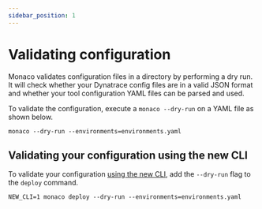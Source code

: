 ```yaml
---
sidebar_position: 1
---
```


# Validating configuration

Monaco validates configuration files in a directory by performing a dry run. 
It will check whether your Dynatrace config files are in a valid JSON format and 
whether your tool configuration YAML files can be parsed and used.

To validate the configuration, execute a `monaco --dry-run` on a YAML file as shown below.

```shell title="Validating your configuration"
monaco --dry-run --environments=environments.yaml
```

## Validating your configuration using the new CLI

To validate your configuration [using the new CLI](experimental-new-cli.md), add the `--dry-run` flag to the `deploy` command.
```shell title="Validating your configuration using the new CLI"
NEW_CLI=1 monaco deploy --dry-run --environments=environments.yaml
```
